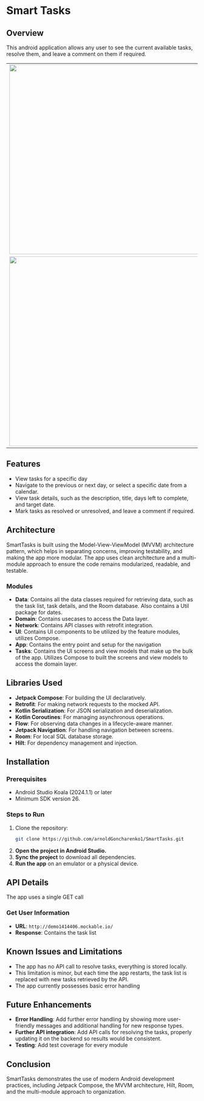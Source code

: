 # Smart Tasks

## Overview

This android application allows any user to see the current available tasks, resolve them, and leave a comment on them if required.

<table>
  <tr>
    <td><img src="https://github.com/user-attachments/assets/8f790e04-0a62-4005-b130-e1e3d7615020" width="500"/></td>
    <td><img src="https://github.com/user-attachments/assets/072057f8-7b57-4dd1-8e28-af002b81fdb5" width="500"/></td>
  </tr>
  <tr>
    <td><img src="https://github.com/user-attachments/assets/88c961f7-0903-4f74-9f38-4ec6ea504643" width="500"/></td>
    <td><img src="https://github.com/user-attachments/assets/e5889587-b9a3-4150-8cc6-9dd9398ecf6c" width="500"/></td>
  </tr>
</table>

## Features

- View tasks for a specific day
- Navigate to the previous or next day, or select a specific date from a calendar.
- View task details, such as the description, title, days left to complete, and target date. 
- Mark tasks as resolved or unresolved, and leave a comment if required.

## Architecture

SmartTasks is built using the Model-View-ViewModel (MVVM) architecture pattern, which helps in separating concerns, improving testability, and making the app more modular. The app uses clean architecture and a multi-module approach to ensure the code remains modularized, readable, and testable.

### Modules

- **Data**: Contains all the data classes required for retrieving data, such as the task list, task details, and the Room database. Also contains a Util package for dates.
- **Domain**: Contains usecases to access the Data layer.
- **Network**: Contains API classes with retrofit integration.
- **UI**: Contains UI components to be utilized by the feature modules, utilizes Compose. 
- **App**: Contains the entry point and setup for the navigation
- **Tasks**: Contains the UI screens and view models that make up the bulk of the app. Utilizes Compose to built the screens and view models to access the domain layer.

## Libraries Used

- **Jetpack Compose**: For building the UI declaratively.
- **Retrofit**: For making network requests to the mocked API.
- **Kotlin Serialization**: For JSON serialization and deserialization.
- **Kotlin Coroutines**: For managing asynchronous operations.
- **Flow**: For observing data changes in a lifecycle-aware manner.
- **Jetpack Navigation**: For handling navigation between screens.
- **Room**: For local SQL database storage.
- **Hilt**: For dependency management and injection. 

## Installation

### Prerequisites

- Android Studio Koala (2024.1.1) or later 
- Minimum SDK version 26.

### Steps to Run

1. Clone the repository:
   ```bash
   git clone https://github.com/arnoldGoncharenko1/SmartTasks.git
2. **Open the project in Android Studio.**
3. **Sync the project** to download all dependencies.
4. **Run the app** on an emulator or a physical device.

## API Details

The app uses a single GET call

### Get User Information

- **URL**: `http://demo1414406.mockable.io/`
- **Response**: Contains the task list

## Known Issues and Limitations

- The app has no API call to resolve tasks, everything is stored locally. 
- This limitation is minor, but each time the app restarts, the task list is replaced with new tasks retrieved by the API.
- The app currently possesses basic error handling

## Future Enhancements

- **Error Handling**: Add further error handling by showing more user-friendly messages and additional handling for new response types. 
- **Further API integration**: Add API calls for resolving the tasks, properly updating it on the backend so results would be consistent. 
- **Testing**: Add test coverage for every module

## Conclusion

SmartTasks demonstrates the use of modern Android development practices, including Jetpack Compose, the MVVM architecture, Hilt, Room, and the multi-module approach to organization.

